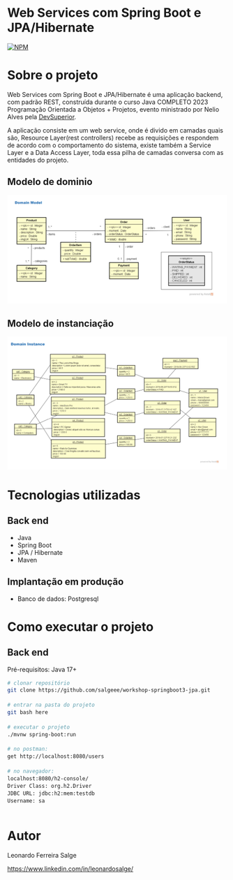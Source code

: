 # Web Services com Spring Boot e JPA/Hibernate
[![NPM](https://img.shields.io/npm/l/react)](https://github.com/salgeee/workshop-springboot3-jpa/blob/main/LICENSE) 

# Sobre o projeto


Web Services com Spring Boot e JPA/Hibernate é uma aplicação backend, com padrão REST, construída durante o curso Java COMPLETO 2023 Programação Orientada a Objetos + Projetos, evento ministrado por Nelio Alves pela [DevSuperior](https://devsuperior.com "Site da DevSuperior").

A aplicação consiste em um web service, onde é divido em camadas quais são, Resource Layer(rest controllers) recebe as requisições e respondem de acordo com o comportamento do sistema, existe também a Service Layer e a Data Access Layer, toda essa pilha de camadas conversa com as entidades do projeto.

## Modelo de dominio 
![Modelo 1](https://raw.githubusercontent.com/salgeee/workshop-springboot3-jpa/main/assets/DomainModel.png) 


## Modelo de instanciação
![Modelo 2](https://raw.githubusercontent.com/salgeee/workshop-springboot3-jpa/main/assets/DomainInstance.png)

# Tecnologias utilizadas
## Back end
- Java
- Spring Boot
- JPA / Hibernate
- Maven

## Implantação em produção

- Banco de dados: Postgresql

# Como executar o projeto

## Back end
Pré-requisitos: Java 17+

```bash
# clonar repositório
git clone https://github.com/salgeee/workshop-springboot3-jpa.git

# entrar na pasta do projeto 
git bash here

# executar o projeto
./mvnw spring-boot:run

# no postman:
get http://localhost:8080/users

# no navegador:
localhost:8080/h2-console/
Driver Class: org.h2.Driver
JDBC URL: jdbc:h2:mem:testdb
Username: sa



```

# Autor

Leonardo Ferreira Salge

https://www.linkedin.com/in/leonardosalge/


